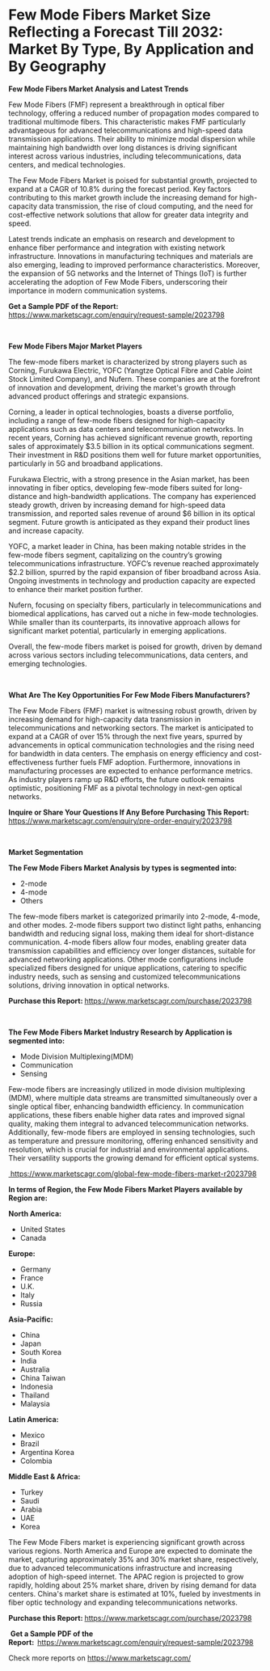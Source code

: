 <p><h1>Few Mode Fibers Market Size Reflecting a Forecast Till 2032: Market By Type, By Application and By Geography</h1></p><p><strong>Few Mode Fibers Market Analysis and Latest Trends</strong></p>
<p><p>Few Mode Fibers (FMF) represent a breakthrough in optical fiber technology, offering a reduced number of propagation modes compared to traditional multimode fibers. This characteristic makes FMF particularly advantageous for advanced telecommunications and high-speed data transmission applications. Their ability to minimize modal dispersion while maintaining high bandwidth over long distances is driving significant interest across various industries, including telecommunications, data centers, and medical technologies.</p><p>The Few Mode Fibers Market is poised for substantial growth, projected to expand at a CAGR of 10.8% during the forecast period. Key factors contributing to this market growth include the increasing demand for high-capacity data transmission, the rise of cloud computing, and the need for cost-effective network solutions that allow for greater data integrity and speed. </p><p>Latest trends indicate an emphasis on research and development to enhance fiber performance and integration with existing network infrastructure. Innovations in manufacturing techniques and materials are also emerging, leading to improved performance characteristics. Moreover, the expansion of 5G networks and the Internet of Things (IoT) is further accelerating the adoption of Few Mode Fibers, underscoring their importance in modern communication systems.</p></p>
<p><strong>Get a Sample PDF of the Report:&nbsp;</strong> <a href="https://www.marketscagr.com/enquiry/request-sample/2023798?utm_campaign=2041&utm_medium=2&utm_source=Github&utm_content=ia&utm_term=11022025&utm_id=few-mode-fibers">https://www.marketscagr.com/enquiry/request-sample/2023798</a></p>
<p>&nbsp;</p>
<p><strong>Few Mode Fibers Major Market Players</strong></p>
<p><p>The few-mode fibers market is characterized by strong players such as Corning, Furukawa Electric, YOFC (Yangtze Optical Fibre and Cable Joint Stock Limited Company), and Nufern. These companies are at the forefront of innovation and development, driving the market's growth through advanced product offerings and strategic expansions. </p><p>Corning, a leader in optical technologies, boasts a diverse portfolio, including a range of few-mode fibers designed for high-capacity applications such as data centers and telecommunication networks. In recent years, Corning has achieved significant revenue growth, reporting sales of approximately $3.5 billion in its optical communications segment. Their investment in R&D positions them well for future market opportunities, particularly in 5G and broadband applications.</p><p>Furukawa Electric, with a strong presence in the Asian market, has been innovating in fiber optics, developing few-mode fibers suited for long-distance and high-bandwidth applications. The company has experienced steady growth, driven by increasing demand for high-speed data transmission, and reported sales revenue of around $6 billion in its optical segment. Future growth is anticipated as they expand their product lines and increase capacity.</p><p>YOFC, a market leader in China, has been making notable strides in the few-mode fibers segment, capitalizing on the country’s growing telecommunications infrastructure. YOFC’s revenue reached approximately $2.2 billion, spurred by the rapid expansion of fiber broadband across Asia. Ongoing investments in technology and production capacity are expected to enhance their market position further.</p><p>Nufern, focusing on specialty fibers, particularly in telecommunications and biomedical applications, has carved out a niche in few-mode technologies. While smaller than its counterparts, its innovative approach allows for significant market potential, particularly in emerging applications.</p><p>Overall, the few-mode fibers market is poised for growth, driven by demand across various sectors including telecommunications, data centers, and emerging technologies.</p></p>
<p>&nbsp;</p>
<p><strong>What Are The Key Opportunities For Few Mode Fibers Manufacturers?</strong></p>
<p><p>The Few Mode Fibers (FMF) market is witnessing robust growth, driven by increasing demand for high-capacity data transmission in telecommunications and networking sectors. The market is anticipated to expand at a CAGR of over 15% through the next five years, spurred by advancements in optical communication technologies and the rising need for bandwidth in data centers. The emphasis on energy efficiency and cost-effectiveness further fuels FMF adoption. Furthermore, innovations in manufacturing processes are expected to enhance performance metrics. As industry players ramp up R&D efforts, the future outlook remains optimistic, positioning FMF as a pivotal technology in next-gen optical networks.</p></p>
<p><strong>Inquire or Share Your Questions If Any Before Purchasing This Report:</strong> <a href="https://www.marketscagr.com/enquiry/pre-order-enquiry/2023798?utm_campaign=2041&utm_medium=2&utm_source=Github&utm_content=ia&utm_term=11022025&utm_id=few-mode-fibers">https://www.marketscagr.com/enquiry/pre-order-enquiry/2023798</a></p>
<p>&nbsp;</p>
<p><strong>Market Segmentation</strong></p>
<p><strong>The Few Mode Fibers Market Analysis by types is segmented into:</strong></p>
<p><ul><li>2-mode</li><li>4-mode</li><li>Others</li></ul></p>
<p><p>The few-mode fibers market is categorized primarily into 2-mode, 4-mode, and other modes. 2-mode fibers support two distinct light paths, enhancing bandwidth and reducing signal loss, making them ideal for short-distance communication. 4-mode fibers allow four modes, enabling greater data transmission capabilities and efficiency over longer distances, suitable for advanced networking applications. Other mode configurations include specialized fibers designed for unique applications, catering to specific industry needs, such as sensing and customized telecommunications solutions, driving innovation in optical networks.</p></p>
<p><strong>Purchase this Report:&nbsp;</strong><a href="https://www.marketscagr.com/purchase/2023798?utm_campaign=2041&utm_medium=2&utm_source=Github&utm_content=ia&utm_term=11022025&utm_id=few-mode-fibers">https://www.marketscagr.com/purchase/2023798</a></p>
<p>&nbsp;</p>
<p><strong>The Few Mode Fibers Market Industry Research by Application is segmented into:</strong></p>
<p><ul><li>Mode Division Multiplexing(MDM)</li><li>Communication</li><li>Sensing</li></ul></p>
<p><p>Few-mode fibers are increasingly utilized in mode division multiplexing (MDM), where multiple data streams are transmitted simultaneously over a single optical fiber, enhancing bandwidth efficiency. In communication applications, these fibers enable higher data rates and improved signal quality, making them integral to advanced telecommunication networks. Additionally, few-mode fibers are employed in sensing technologies, such as temperature and pressure monitoring, offering enhanced sensitivity and resolution, which is crucial for industrial and environmental applications. Their versatility supports the growing demand for efficient optical systems.</p></p>
<p><a href="https://www.marketscagr.com/global-few-mode-fibers-market-r2023798?utm_campaign=2041&utm_medium=2&utm_source=Github&utm_content=ia&utm_term=11022025&utm_id=few-mode-fibers">&nbsp;https://www.marketscagr.com/global-few-mode-fibers-market-r2023798</a></p>
<p><strong>In terms of Region, the Few Mode Fibers Market Players available by Region are:</strong></p>
<p>
    <p> <strong> North America: </strong>
        <ul>
            <li>United States</li>
            <li>Canada</li>
        </ul>
        </p> 
    <p> <strong> Europe: </strong>
        <ul>
            <li>Germany</li>
            <li>France</li>
            <li>U.K.</li>
            <li>Italy</li>
            <li>Russia</li>
        </ul>
        </p> 
    <p> <strong> Asia-Pacific: </strong>
        <ul>
            <li>China</li>
            <li>Japan</li>
            <li>South Korea</li>
            <li>India</li>
            <li>Australia</li>
            <li>China Taiwan</li>
            <li>Indonesia</li>
            <li>Thailand</li>
            <li>Malaysia</li>
        </ul>
        </p> 
    <p> <strong> Latin America: </strong>
        <ul>
            <li>Mexico</li>
            <li>Brazil</li>
            <li>Argentina Korea</li>
            <li>Colombia</li>
        </ul>
        </p> 
    <p> <strong> Middle East & Africa: </strong>
        <ul>
            <li>Turkey</li>
            <li>Saudi</li>
            <li>Arabia</li>
            <li>UAE</li>
            <li>Korea</li>
        </ul>
    </p>
    </p>
<p><p>The Few Mode Fibers market is experiencing significant growth across various regions. North America and Europe are expected to dominate the market, capturing approximately 35% and 30% market share, respectively, due to advanced telecommunications infrastructure and increasing adoption of high-speed internet. The APAC region is projected to grow rapidly, holding about 25% market share, driven by rising demand for data centers. China's market share is estimated at 10%, fueled by investments in fiber optic technology and expanding telecommunications networks.</p></p>
<p><strong>Purchase this Report: </strong><a href="https://www.marketscagr.com/purchase/2023798?utm_campaign=2041&utm_medium=2&utm_source=Github&utm_content=ia&utm_term=11022025&utm_id=few-mode-fibers">https://www.marketscagr.com/purchase/2023798</a></p>
<p>&nbsp;<strong>Get a Sample PDF of the Report:&nbsp;&nbsp;</strong><a href="https://www.marketscagr.com/enquiry/request-sample/2023798?utm_campaign=2041&utm_medium=2&utm_source=Github&utm_content=ia&utm_term=11022025&utm_id=few-mode-fibers">https://www.marketscagr.com/enquiry/request-sample/2023798</a></p>
<p><strong></strong></p>
<p>Check more reports on <a href="https://www.marketscagr.com/?utm_campaign=2041&utm_medium=2&utm_source=Github&utm_content=ia&utm_term=11022025&utm_id=few-mode-fibers">https://www.marketscagr.com/</a></p>
